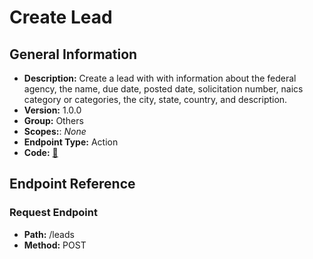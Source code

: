 # Create Lead

## General Information

- **Description:** Create a lead with with information about the federal agency, the name, due date, posted date, solicitation number, naics category or categories, the city, state, country, and description.
- **Version:** 1.0.0
- **Group:** Others
- **Scopes:**: _None_
- **Endpoint Type:** Action
- **Code:** [🔗](https://github.com/NangoHQ/integration-templates/tree/main/integrations/unanet/actions/create-lead.ts)

## Endpoint Reference

### Request Endpoint

- **Path:** /leads
- **Method:** POST

